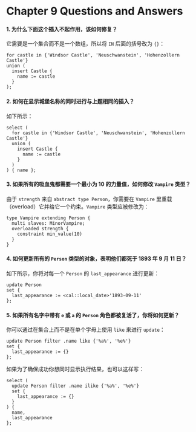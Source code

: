 # Chapter 9 Questions and Answers

#### 1. 为什么下面这个插入不起作用，该如何修复？

它需要是一个集合而不是一个数组，所以将 `IN` 后面的括号改为 `{}`：

```edgeql
for castle in {'Windsor Castle', 'Neuschwanstein', 'Hohenzollern Castle'}
union (
  insert Castle {
    name := castle
  }
);
```

#### 2. 如何在显示城堡名称的同时进行与上题相同的插入？

如下所示：

```edgeql
select (
  for castle in {'Windsor Castle', 'Neuschwanstein', 'Hohenzollern Castle'}
  union (
    insert Castle {
      name := castle
    }
  )
) { name };
```

#### 3. 如果所有的吸血鬼都需要一个最小为 10 的力量值，如何修改 `Vampire` 类型？

由于 `strength` 来自 `abstract type Person`，你需要在 `Vampire` 里重载（overload）它并给它一个约束。`Vampire` 类型应被修改为：

```sdl
type Vampire extending Person {
  multi slaves: MinorVampire;
  overloaded strength {
    constraint min_value(10)
  }
}
```

#### 4. 如何更新所有的 `Person` 类型的对象，表明他们都死于 1893 年 9 月 11 日？

如下所示，你将对每一个 `Person` 的 `last_appearance` 进行更新：

```edgeql
update Person
set {
  last_appearance := <cal::local_date>'1893-09-11'
};
```

#### 5. 如果所有名字中带有 `e` 或 `a` 的 `Person` 角色都被复活了，你将如何更新？

你可以通过在集合上而不是在单个字母上使用 `like` 来进行 `update`：

```edgeql
update Person filter .name like {'%a%', '%e%'}
set {
  last_appearance := {}
};
```

如果为了确保成功你想同时显示执行结果，也可以这样写：

```edgeql
select (
  update Person filter .name ilike {'%a%', '%e%'}
  set {
    last_appearance := {}
  }
) {
  name,
  last_appearance
};
```
